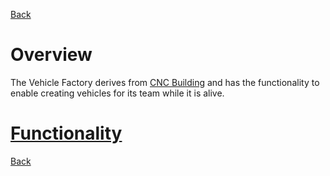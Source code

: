 [Back](TechDoc_Architecture.md)

# Overview #

The Vehicle Factory derives from [CNC Building](TechDoc_Architecture_Game_Buildings_CNCBuilding.md) and has the functionality to enable creating vehicles for its team while it is alive.

# [Functionality](TechDoc_Architecture_Game_Buildings_VehicleFactory_Functionality.md) #

[Back](TechDoc_Architecture.md)